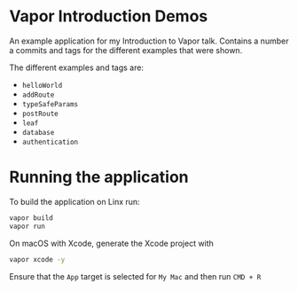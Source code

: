 # Vapor Introduction Demos

An example application for my Introduction to Vapor talk. Contains a number a commits and tags for the different examples that were shown.

The different examples and tags are:

* `helloWorld`
* `addRoute`
* `typeSafeParams`
* `postRoute`
* `leaf`
* `database`
* `authentication`

# Running the application

To build the application on Linx run:

```bash
vapor build
vapor run
```

On macOS with Xcode, generate the Xcode project with

```bash
vapor xcode -y
```

Ensure that the `App` target is selected for `My Mac` and then run `CMD + R`
